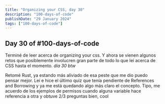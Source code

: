 ```yaml
---
title: "Organizing your CSS, day 30"
description: "100-days-of-code"
publishDate: "29 January 2024"
tags: ["100-days-of-code"]
---
```


## Day 30 of #100-days-of-code

Terminé de leer acerca de organizing your css. Y ahora se vienen algunos retos que posiblemente involucren gran parte de todo lo que leí acerca de CSS hasta el momento. _día 30 btw_

Retomé Rust, ya estando más aliviado de esa peste que me dio puedo pensar mejor. Leí e hice el último quiz que tenía pendiente de References and Borrowing y ya me está quedando algo más claro el concepto. Tipo, me acuerdo de los ejemplos de permisos cuando alguna variable hace referencia a otra y obtuve 2/3 preguntas bien, cool
